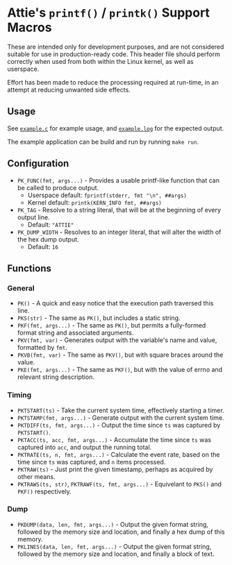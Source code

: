 # Attie's `printf()` / `printk()` Support Macros

These are intended only for development purposes, and are not considered suitable for use in production-ready code.
This header file should perform correctly when used from both within the Linux kernel, as well as userspace.

Effort has been made to reduce the processing required at run-time, in an attempt at reducing unwanted side effects.

## Usage

See [`example.c`](./example.c) for example usage, and [`example.log`](./example.log) for the expected output.

The example application can be build and run by running `make run`.

## Configuration

- `PK_FUNC(fmt, args...)` - Provides a usable printf-like function that can be called to produce output.
  - Userspace default: `fprintf(stderr, fmt "\n", ##args)`
  - Kernel default: `printk(KERN_INFO fmt, ##args)`
- `PK_TAG` - Resolve to a string literal, that will be at the beginning of every output line.
  - Default: `"ATTIE"`
- `PK_DUMP_WIDTH` - Resolves to an integer literal, that will alter the width of the hex dump output.
  - Default: `16`

## Functions

### General

- `PK()` - A quick and easy notice that the execution path traversed this line.
- `PKS(str)` - The same as `PK()`, but includes a static string.
- `PKF(fmt, args...)` - The same as `PK()`, but permits a fully-formed format string and associated arguments.
- `PKV(fmt, var)` - Generates output with the variable's name and value, formatted by `fmt`.
- `PKVB(fmt, var)` - The same as `PKV()`, but with square braces around the value.
- `PKE(fmt, args...)` - The same as `PKF()`, but with the value of errno and relevant string description.

### Timing

- `PKTSTART(ts)` - Take the current system time, effectively starting a timer.
- `PKTSTAMP(fmt, args...)` - Generate output with the current system time.
- `PKTDIFF(ts, fmt, args...)` - Output the time since `ts` was captured by `PKTSTART()`.
- `PKTACC(ts, acc, fmt, args...)` - Accumulate the time since `ts` was captured into `acc`, and output the running total.
- `PKTRATE(ts, n, fmt, args...)` - Calculate the event rate, based on the time since `ts` was captured, and `n` items processed.
- `PKTRAW(ts)` - Just print the given timestamp, perhaps as acquired by other means.
- `PKTRAWS(ts, str)`, `PKTRAWF(ts, fmt, args...)` - Equivelant to `PKS()` and `PKF()` respectively.

### Dump

- `PKDUMP(data, len, fmt, args...)` - Output the given format string, followed by the memory size and location, and finally a hex dump of this memory.
- `PKLINES(data, len, fmt, args...)` - Output the given format string, followed by the memory size and location, and finally a block of text.
